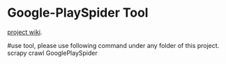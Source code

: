 # Google-PlaySpider Tool
[project wiki](https://github.com/csytang/googleplayspider/wiki).

#use tool, please use following command under any folder of this project.
scrapy crawl GooglePlaySpider

